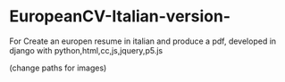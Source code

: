 # EuropeanCV-Italian-version-

For Create an europen resume in italian and produce a pdf, developed in django with python,html,cc,js,jquery,p5.js

(change paths for images)
